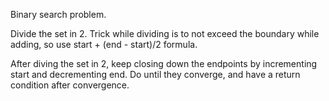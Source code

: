 Binary search problem.

Divide the set in 2. Trick while dividing is to not exceed the boundary while adding, so use start + (end - start)/2 formula.

After diving the set in 2, keep closing down the endpoints by incrementing start and decrementing end.
Do until they converge, and have a return condition after convergence.